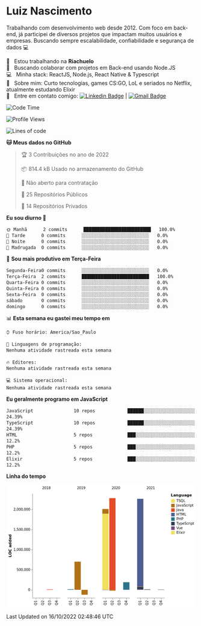 
# Luiz Nascimento
Trabalhando com desenvolvimento web desde 2012. Com foco em back-end, já participei de diversos projetos que impactam muitos usuários e empresas. Buscando sempre escalabilidade, confiabilidade e segurança de dados :computer:

 :rocket:  &nbsp; Estou trabalhando na **Riachuelo**
 <br/> :purple_heart: &nbsp; Buscando colaborar com projetos em Back-end usando Node.JS
 <br/> :computer: &nbsp; Minha stack: ReactJS, Node.js, React Native & Typescript
 <br/> 💬  &nbsp; Sobre mim: Curto tecnologias, games CS:GO, LoL e seriados no Netflix, atualmente estudando Elixir
 <br/> :email: &nbsp; Entre em contato comigo: [![Linkedin Badge](https://img.shields.io/badge/-LuizNascimento-blue?style=flat-square&logo=Linkedin&logoColor=white&link=https://www.linkedin.com/in/luizhnnh/)](https://www.linkedin.com/in/luizhnnh/) 
| 
[![Gmail Badge](https://img.shields.io/badge/-luizh.nnh@gmail.com-c14438?style=flat-square&logo=Gmail&logoColor=white&link=mailto:luizh.nnh@gmail.com)](mailto:luizh.nnh@gmail.com)

<!--START_SECTION:waka-->
![Code Time](http://img.shields.io/badge/Code%20Time-16%20hrs%2011%20mins-blue)

![Profile Views](http://img.shields.io/badge/Visualizac%C3%B5es%20do%20perfil-0-blue)

![Lines of code](https://img.shields.io/badge/Desde%20o%20Hello%20World%20eu%20escrevi-7%20Million%20linhas%20de%20c%C3%B3digo-blue)

**🐱 Meus dados no GitHub** 

> 🏆 3 Contribuições no ano de 2022
 > 
> 📦 814.4 kB Usado no armazenamento do GitHub 
 > 
> 🚫 Não aberto para contratação
 > 
> 📜 25 Repositórios Públicos 
 > 
> 🔑 14 Repositórios Privados  
 > 
**Eu sou diurno 🐤** 

```text
🌞 Manhã      2 commits      █████████████████████████   100.0% 
🌆 Tarde      0 commits      ░░░░░░░░░░░░░░░░░░░░░░░░░   0.0% 
🌃 Noite      0 commits      ░░░░░░░░░░░░░░░░░░░░░░░░░   0.0% 
🌙 Madrugada  0 commits      ░░░░░░░░░░░░░░░░░░░░░░░░░   0.0%

```
📅 **Sou mais produtivo em Terça-Feira** 

```text
Segunda-Feira0 commits      ░░░░░░░░░░░░░░░░░░░░░░░░░   0.0% 
Terça-Feira  2 commits      █████████████████████████   100.0% 
Quarta-Feira 0 commits      ░░░░░░░░░░░░░░░░░░░░░░░░░   0.0% 
Quinta-Feira 0 commits      ░░░░░░░░░░░░░░░░░░░░░░░░░   0.0% 
Sexta-Feira  0 commits      ░░░░░░░░░░░░░░░░░░░░░░░░░   0.0% 
sábado       0 commits      ░░░░░░░░░░░░░░░░░░░░░░░░░   0.0% 
domingo      0 commits      ░░░░░░░░░░░░░░░░░░░░░░░░░   0.0%

```


📊 **Esta semana eu gastei meu tempo em** 

```text
⌚︎ Fuso horário: America/Sao_Paulo

💬 Linguagens de programação: 
Nenhuma atividade rastreada esta semana

🔥 Editores: 
Nenhuma atividade rastreada esta semana

💻 Sistema operacional: 
Nenhuma atividade rastreada esta semana

```

**Eu geralmente programo em JavaScript** 

```text
JavaScript               10 repos            ██████░░░░░░░░░░░░░░░░░░░   24.39% 
TypeScript               10 repos            ██████░░░░░░░░░░░░░░░░░░░   24.39% 
HTML                     5 repos             ███░░░░░░░░░░░░░░░░░░░░░░   12.2% 
PHP                      5 repos             ███░░░░░░░░░░░░░░░░░░░░░░   12.2% 
Elixir                   5 repos             ███░░░░░░░░░░░░░░░░░░░░░░   12.2%

```


**Linha do tempo**

![Chart not found](https://raw.githubusercontent.com/nascimentolh/nascimentolh/main/charts/bar_graph.png) 


 Last Updated on 16/10/2022 02:48:46 UTC
<!--END_SECTION:waka-->

